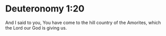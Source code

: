# Deuteronomy 1:20

And I said to you, You have come to the hill country of the Amorites, which the Lord our God is giving us.

